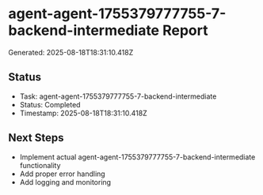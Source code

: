 # agent-agent-1755379777755-7-backend-intermediate Report

Generated: 2025-08-18T18:31:10.418Z

## Status
- Task: agent-agent-1755379777755-7-backend-intermediate
- Status: Completed
- Timestamp: 2025-08-18T18:31:10.418Z

## Next Steps
- Implement actual agent-agent-1755379777755-7-backend-intermediate functionality
- Add proper error handling
- Add logging and monitoring
